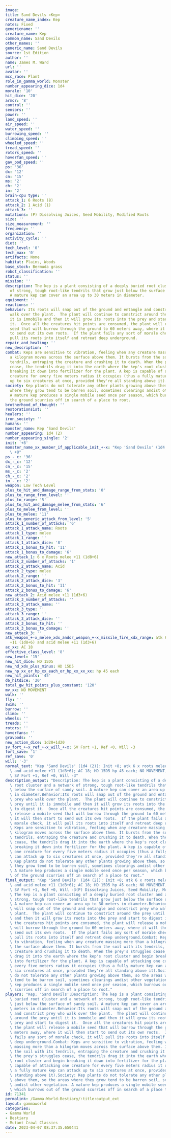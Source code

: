 ```yaml
---
image: 
title: Sand Devils «Kep»
creature_name_index: Kep
notes: Fixed
genericname: ''
creature_name: Kep
common_name: Sand Devils
other_names: ''
generic_name: Sand Devils
source: 1st Edition
author: ''
name: James M. Ward
url: ''
avatar: ''
mcc_race: Plant
role_in_gamma_world: Monster
number_appearing_dice: 1d4
morale: '10'
hit_dice: '20'
armor: '8'
control: ''
sensors: ''
power: ''
land_speed: ''
air_speed: ''
water_speed: ''
burrowing_speed: ''
climbing_speed: ''
wheeled_speed: ''
tread_speed: ''
rotors_speed: ''
hoverfan_speed: ''
gav_pod_speed: ''
ps: '36'
dx: '12'
cn: '15'
ms: '2'
ch: '2'
in: '2'
brain-cpu type: ''
attack_1: 6 Roots (8)
attack_2: 1 Acid (1)
attack_3: ''
mutations: (P) Dissolving Juices, Seed Mobility, Modified Roots
size: ''
size_measurement: ''
frequency: ''
organization: ''
activity_cycle: ''
diet: ''
tech_level: '0'
tech_max: '0'
artifacts: None
habitat: Plains, Woods
base_stock: Bermuda grass
robot_classification: ''
status: ''
mission: ''
description: The kep is a plant consisting of a deeply buried root cluster and a network
  of strong, tough root-like tendrils that grow just below the surface of sandy soil.
  A mature kep can cover an area up to 30 meters in diameter.
equipment: ''
reactions: ''
behavior: Its roots will snap out of the ground and entangle and constrict prey who
  walk over the plant.  The plant will continue to constrict around the prey until
  it is immobile and then it will grow its roots into the prey and start to digest
  it.  Once all the creatures hit points are consumed, the plant will release a mobile
  seed that will burrow through the ground to 60 meters away, where it will then start
  to send out its own roots.  If the plant fails any sort of morale check, it will
  pull its roots into itself and retreat deep underground.
repair_and_healing: ''
new_description: ''
combat: Keps are sensitive to vibration, feeling when any creature massing more than
  a kilogram moves across the surface above them. It bursts from the soil with its
  tendrils, entraping the creature and crushing it to death. When the prey's struggles
  cease, the tendrils drag it into the earth where the kep's root cluster and begin
  breaking it down into fertilizer for the plant. A kep is capable of attacking one
  creature for every five meters radius it occupies (thus a fully mature kep can attack
  up to six creatures at once, provided they're all standing above it).
society: Kep plants do not tolerate any other plants growing above them, so the areas
  where they grow tend to be barren soil, sometimes clearings amdist other vegetation.
  A mature kep produces a single mobile seed once per season, which burrows out of
  the ground scurries off in search of a place to root.
brotherhood_of_thought: ''
restorationsist: ''
healers: ''
iron_society: ''
humans: ''
monster_name: Kep 'Sand Devils'
number_appearing: 1d4 (2)
number_appearing_single: '2'
init: '+8'
monster_name_xx_number_if_applicable_init_+-x: "Kep 'Sand Devils' (1d4 (2)): Init\
  \ +8"
ps_-_c: '36'
dx_-_c: '12'
cn_-_c: '15'
ms_-_c: '2'
ch_-_c: '2'
in_-_c: '2'
weapon: Low Tech Level
plus_to_hit_and_damage_range_from_stats: '0'
plus_to_range_from_level: ''
plus_to_range: '5'
plus_to_hit_and_damage_melee_from_stats: '6'
plus_to_melee_from_level: ''
plus_to_melee: '11'
plus_to_generic_attack_from_level: '5'
attack_1_number_of_attacks: '6'
attack_1_attack_name: Roots
attack_1_type: melee
attack_1_range: ''
attack_1_attack_dice: '8'
attack_1_bonus_to_hit: '11'
attack_1_bonus_to_damage: '6'
new_attack_1: 6 x Roots melee +11 (1d8+6)
attack_2_number_of_attacks: '1'
attack_2_attack_name: Acid
attack_2_type: melee
attack_2_range: ''
attack_2_attack_dice: '3'
attack_2_bonus_to_hit: '11'
attack_2_bonus_to_damage: '6'
new_attack_2: Acid melee +11 (1d3+6)
attack_3_number_of_attacks: ''
attack_3_attack_name: ''
attack_3_type: ''
attack_3_range: ''
attack_3_attack_dice: ''
attack_3_bonus_to_hit: ''
attack_3_bonus_to_damage: ''
new_attack_3: ''
atk_weapon_+-x_melee_xdx_andor_weapon_+-x_missile_fire_xdx_range: atk 6 x roots melee
  +11 (1d8+6) and acid melee +11 (1d3+6)
ac_xx: AC 18
effective_class_level: '8'
new_level: '15'
new_hit_dice: HD 15D5
new_hd_xdx_plus_minus: HD 15D5
new_hp_xx_or_hp_xx_each_or_hp_xx_xx_xx: hp 45 each
new_hit_points: '45'
d6_hitdice: '20'
total_gw_hit_points_plus_constant: '120'
mv_xx: NO MOVEMENT
walk: ''
fly: ''
swim: ''
burrow: ''
climb: ''
wheels: ''
treads: ''
rotors: ''
hoverfans: ''
gravpods: ''
new_action_dice: 1d20+1d20
sv_fort_+-x_ref_+-x_will_+-x: SV Fort +1, Ref +0, Will -3
fort_save: '1'
ref_save: '0'
will: '-3'
normal_text: "Kep 'Sand Devils' (1d4 (2)): Init +8; atk 6 x roots melee +11 (1d8+6)\
  \ and acid melee +11 (1d3+6); AC 18; HD 15D5 hp 45 each; NO MOVEMENT; 1d20+1d20;\
  \ SV Fort +1, Ref +0, Will -3"
description_output: "Description: The kep is a plant consisting of a deeply buried\
  \ root cluster and a network of strong, tough root-like tendrils that grow just\
  \ below the surface of sandy soil. A mature kep can cover an area up to 30 meters\
  \ in diameter.Behavior:Its roots will snap out of the ground and entangle and constrict\
  \ prey who walk over the plant.  The plant will continue to constrict around the\
  \ prey until it is immobile and then it will grow its roots into the prey and start\
  \ to digest it.  Once all the creatures hit points are consumed, the plant will\
  \ release a mobile seed that will burrow through the ground to 60 meters away, where\
  \ it will then start to send out its own roots.  If the plant fails any sort of\
  \ morale check, it will pull its roots into itself and retreat deep underground.Combat:\
  \ Keps are sensitive to vibration, feeling when any creature massing more than a\
  \ kilogram moves across the surface above them. It bursts from the soil with its\
  \ tendrils, entraping the creature and crushing it to death. When the prey's struggles\
  \ cease, the tendrils drag it into the earth where the kep's root cluster and begin\
  \ breaking it down into fertilizer for the plant. A kep is capable of attacking\
  \ one creature for every five meters radius it occupies (thus a fully mature kep\
  \ can attack up to six creatures at once, provided they're all standing above it).Society:\
  \ Kep plants do not tolerate any other plants growing above them, so the areas where\
  \ they grow tend to be barren soil, sometimes clearings amdist other vegetation.\
  \ A mature kep produces a single mobile seed once per season, which burrows out\
  \ of the ground scurries off in search of a place to root."
final_output: "Kep 'Sand Devils' (1d4 (2)): Init +8; atk 6 x roots melee +11 (1d8+6)\
  \ and acid melee +11 (1d3+6); AC 18; HD 15D5 hp 45 each; NO MOVEMENT; 1d20+1d20;\
  \ SV Fort +1, Ref +0, Will -3(P) Dissolving Juices, Seed Mobility, Modified RootsDescription:\
  \ The kep is a plant consisting of a deeply buried root cluster and a network of\
  \ strong, tough root-like tendrils that grow just below the surface of sandy soil.\
  \ A mature kep can cover an area up to 30 meters in diameter.Behavior:Its roots\
  \ will snap out of the ground and entangle and constrict prey who walk over the\
  \ plant.  The plant will continue to constrict around the prey until it is immobile\
  \ and then it will grow its roots into the prey and start to digest it.  Once all\
  \ the creatures hit points are consumed, the plant will release a mobile seed that\
  \ will burrow through the ground to 60 meters away, where it will then start to\
  \ send out its own roots.  If the plant fails any sort of morale check, it will\
  \ pull its roots into itself and retreat deep underground.Combat: Keps are sensitive\
  \ to vibration, feeling when any creature massing more than a kilogram moves across\
  \ the surface above them. It bursts from the soil with its tendrils, entraping the\
  \ creature and crushing it to death. When the prey's struggles cease, the tendrils\
  \ drag it into the earth where the kep's root cluster and begin breaking it down\
  \ into fertilizer for the plant. A kep is capable of attacking one creature for\
  \ every five meters radius it occupies (thus a fully mature kep can attack up to\
  \ six creatures at once, provided they're all standing above it).Society: Kep plants\
  \ do not tolerate any other plants growing above them, so the areas where they grow\
  \ tend to be barren soil, sometimes clearings amdist other vegetation. A mature\
  \ kep produces a single mobile seed once per season, which burrows out of the ground\
  \ scurries off in search of a place to root."
players: "Kep; 'Sand Devils';Description: The kep is a plant consisting of a deeply\
  \ buried root cluster and a network of strong, tough root-like tendrils that grow\
  \ just below the surface of sandy soil. A mature kep can cover an area up to 30\
  \ meters in diameter.Behavior:Its roots will snap out of the ground and entangle\
  \ and constrict prey who walk over the plant.  The plant will continue to constrict\
  \ around the prey until it is immobile and then it will grow its roots into the\
  \ prey and start to digest it.  Once all the creatures hit points are consumed,\
  \ the plant will release a mobile seed that will burrow through the ground to 60\
  \ meters away, where it will then start to send out its own roots.  If the plant\
  \ fails any sort of morale check, it will pull its roots into itself and retreat\
  \ deep underground.Combat: Keps are sensitive to vibration, feeling when any creature\
  \ massing more than a kilogram moves across the surface above them. It bursts from\
  \ the soil with its tendrils, entraping the creature and crushing it to death. When\
  \ the prey's struggles cease, the tendrils drag it into the earth where the kep's\
  \ root cluster and begin breaking it down into fertilizer for the plant. A kep is\
  \ capable of attacking one creature for every five meters radius it occupies (thus\
  \ a fully mature kep can attack up to six creatures at once, provided they're all\
  \ standing above it).Society: Kep plants do not tolerate any other plants growing\
  \ above them, so the areas where they grow tend to be barren soil, sometimes clearings\
  \ amdist other vegetation. A mature kep produces a single mobile seed once per season,\
  \ which burrows out of the ground scurries off in search of a place to root.|"
id: 71341
permalink: /Gamma-World-Bestiary/:title:output_ext
layout: gammaworld
categories:
- Gamma World
- Bestiary
- Mutant Crawl Classics
date: 2023-04-07 08:37:35.650441
---
```

